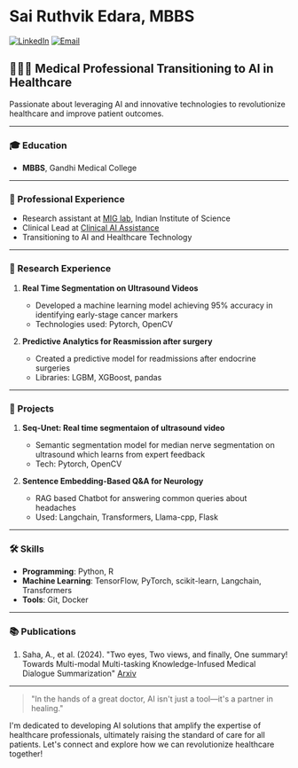 # Sai Ruthvik Edara, MBBS

[![LinkedIn](https://img.shields.io/badge/-LinkedIn-0077B5?style=flat&logo=LinkedIn&logoColor=white)](https://www.linkedin.com/in/your-profile)
[![Email](https://img.shields.io/badge/-Email-D14836?style=flat&logo=Gmail&logoColor=white)](mailto:sruthvik1@gmail.com)

## 👨‍⚕️🚀 Medical Professional Transitioning to AI in Healthcare

Passionate about leveraging AI and innovative technologies to revolutionize healthcare and improve patient outcomes.

---

### 🎓 Education
- **MBBS**, Gandhi Medical College

---

### 💼 Professional Experience
- Research assistant at [MIG lab](https://cds.iisc.ac.in/faculty/yalavarthy/MIG/Aboutus.html), Indian Institute of Science
- Clinical Lead at [Clinical AI Assistance](https://clinicalaiassistance.com/)
- Transitioning to AI and Healthcare Technology

---

### 🔬 Research Experience
1. **Real Time Segmentation on Ultrasound Videos**
   - Developed a machine learning model achieving 95% accuracy in identifying early-stage cancer markers
   - Technologies used: Pytorch, OpenCV

2. **Predictive Analytics for Reasmission after surgery**
   - Created a predictive model for readmissions after endocrine surgeries
   - Libraries: LGBM, XGBoost, pandas

---

### 🚀 Projects
1. **Seq-Unet: Real time segmentaion of ultrasound video**
   - Semantic segmentation model for median nerve segmentation on ultrasound which learns from expert feedback
   - Tech: Pytorch, OpenCV

2. **Sentence Embedding-Based Q&A for Neurology**
   - RAG based Chatbot for answering common queries about headaches
   - Used: Langchain, Transformers, Llama-cpp, Flask

---

### 🛠 Skills
- **Programming**: Python, R
- **Machine Learning**: TensorFlow, PyTorch, scikit-learn, Langchain, Transformers
- **Tools**: Git, Docker

---

### 📚 Publications
1. Saha, A., et al. (2024). "Two eyes, Two views, and finally, One summary! Towards Multi-modal Multi-tasking Knowledge-Infused Medical Dialogue Summarization" [Arxiv](https://doi.org/10.48550/arXiv.2407.15237)

---


> "In the hands of a great doctor, AI isn't just a tool—it's a partner in healing."

I'm dedicated to developing AI solutions that amplify the expertise of healthcare professionals, ultimately raising the standard of care for all patients. Let's connect and explore how we can revolutionize healthcare together!
